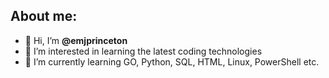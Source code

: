 ## About me:
- 👋 Hi, I’m **@emjprinceton**
- 👀 I’m interested in learning the latest coding technologies
- 🌱 I’m currently learning GO, Python, SQL, HTML, Linux, PowerShell etc.


<!---
- 💞️ I’m looking to collaborate on ...
- 📫 How to reach me ...
- 😄 Pronouns: ...
- ⚡ Fun fact: ...


emjprinceton/emjprinceton is a ✨ special ✨ repository because its `README.md` (this file) appears on your GitHub profile.
You can click the Preview link to take a look at your changes.
--->
